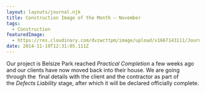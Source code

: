 ```yaml
---
layout: layouts/journal.njk
title: Construction Image of the Month – November
tags:
  - Construction
featuredImage:
  - https://res.cloudinary.com/dvzwcttpm/image/upload/v1667143111/Journals/cioth-201411_f9vfo8.gif
date: 2014-11-19T12:31:05.111Z
---
```

Our project is Belsize Park reached *Practical Completion* a few weeks ago and our clients have now moved back into their house. We are going through the  final details with the client and the contractor as part of the *Defects Liability* stage, after which it will be declared officially complete.